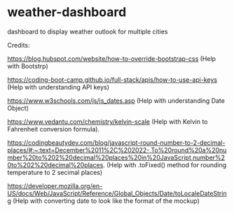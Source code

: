 # weather-dashboard
dashboard to display weather outlook for multiple cities









Credits:

https://blog.hubspot.com/website/how-to-override-bootstrap-css (Help with Bootstrp)

https://coding-boot-camp.github.io/full-stack/apis/how-to-use-api-keys (Help with understanding API keys)

https://www.w3schools.com/js/js_dates.asp (Help with understanding Date Object)

https://www.vedantu.com/chemistry/kelvin-scale (Help with Kelvin to Fahrenheit conversion formula).

https://codingbeautydev.com/blog/javascript-round-number-to-2-decimal-places/#:~:text=December%2011%2C%202022-,To%20round%20a%20number%20to%202%20decimal%20places%20in%20JavaScript,number%20to%202%20decimal%20places. (Help with .toFixed() method for rounding temperature to 2 secimal places)

https://developer.mozilla.org/en-US/docs/Web/JavaScript/Reference/Global_Objects/Date/toLocaleDateString (Help with converting date to look like the format of the mockup)